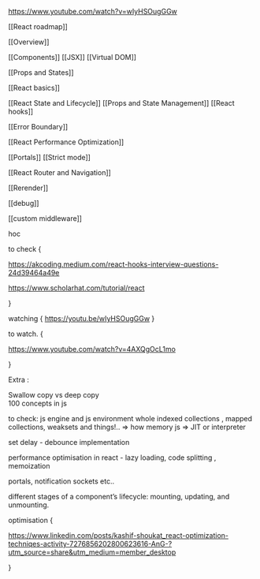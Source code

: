 
https://www.youtube.com/watch?v=wIyHSOugGGw




[[React roadmap]]


[[Overview]]

[[Components]]
[[JSX]]
[[Virtual DOM]]



[[Props and States]]



[[React basics]]


[[React State and Lifecycle]]
[[Props and State Management]]
[[React hooks]]



[[Error Boundary]]


[[React Performance Optimization]]


[[Portals]]
[[Strict mode]]


[[React Router and Navigation]]



[[Rerender]]

[[debug]]



[[custom middleware]]


hoc


to check {

https://akcoding.medium.com/react-hooks-interview-questions-24d39464a49e

https://www.scholarhat.com/tutorial/react

}




watching {
https://youtu.be/wIyHSOugGGw
}


to watch. {

https://www.youtube.com/watch?v=4AXQgOcL1mo


}

 
Extra :  
  
Swallow copy vs deep copy  
100 concepts in js  
  

to check:
js engine and js environment whole
indexed collections , mapped collections, weaksets and things!.. => how memory
js => JIT or interpreter



set delay - debounce implementation


performance optimisation in react - lazy loading, code splitting , memoization


portals, notification sockets etc..


different stages of a component’s lifecycle: mounting, updating, and unmounting.


optimisation {

https://www.linkedin.com/posts/kashif-shoukat_react-optimization-techniqes-activity-7276856202800623616-AnG-?utm_source=share&utm_medium=member_desktop


}